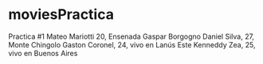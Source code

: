 # moviesPractica
Practica #1
Mateo Mariotti 20, Ensenada
Gaspar Borgogno
Daniel Silva, 27, Monte Chingolo 
Gaston Coronel, 24, vivo en Lanús Este
Kenneddy Zea, 25, vivo en Buenos Aires

